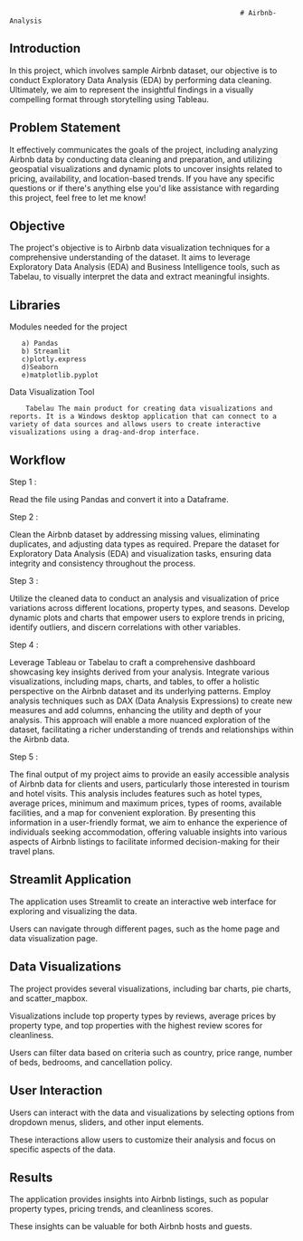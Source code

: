                                                             # Airbnb-Analysis
## Introduction
 In this project, which involves sample Airbnb dataset, our objective is to conduct Exploratory Data Analysis (EDA) by performing data cleaning. Ultimately, we aim to represent the insightful findings in a visually compelling format through storytelling using Tableau.

 ## Problem Statement
 It effectively communicates the goals of the project, including analyzing Airbnb data by conducting data cleaning and preparation, and utilizing geospatial visualizations and dynamic plots to uncover insights related to pricing, availability, and location-based trends. If you have any specific questions or if there's anything else you'd like assistance with regarding this project, feel free to let me know!

 ## Objective 
 The project's objective is to Airbnb data visualization techniques for a comprehensive understanding of the dataset. It aims to leverage Exploratory Data Analysis (EDA) and Business Intelligence tools, such as Tabelau, to visually interpret the data and extract meaningful insights.

 ## Libraries
 Modules needed for the project

       a) Pandas
       b) Streamlit
       c)plotly.express 
       d)Seaborn 
       e)matplotlib.pyplot

 Data Visualization Tool 
 
        Tabelau The main product for creating data visualizations and reports. It is a Windows desktop application that can connect to a variety of data sources and allows users to create interactive visualizations using a drag-and-drop interface.

## Workflow

Step 1 :

Read the file using Pandas and convert it into a Dataframe.

Step 2 :

Clean the Airbnb dataset by addressing missing values, eliminating duplicates, and adjusting data types as required. Prepare the dataset for Exploratory Data Analysis (EDA) and visualization tasks, ensuring data integrity and consistency throughout the process.

Step 3 :

Utilize the cleaned data to conduct an analysis and visualization of price variations across different locations, property types, and seasons. Develop dynamic plots and charts that empower users to explore trends in pricing, identify outliers, and discern correlations with other variables.

Step 4 :

Leverage Tableau or Tabelau to craft a comprehensive dashboard showcasing key insights derived from your analysis. Integrate various visualizations, including maps, charts, and tables, to offer a holistic perspective on the Airbnb dataset and its underlying patterns. Employ analysis techniques such as DAX (Data Analysis Expressions) to create new measures and add columns, enhancing the utility and depth of your analysis. This approach will enable a more nuanced exploration of the dataset, facilitating a richer understanding of trends and relationships within the Airbnb data.

Step 5 :

The final output of my project aims to provide an easily accessible analysis of Airbnb data for clients and users, particularly those interested in tourism and hotel visits. This analysis includes features such as hotel types, average prices, minimum and maximum prices, types of rooms, available facilities, and a map for convenient exploration. By presenting this information in a user-friendly format, we aim to enhance the experience of individuals seeking accommodation, offering valuable insights into various aspects of Airbnb listings to facilitate informed decision-making for their travel plans.


## Streamlit Application

The application uses Streamlit to create an interactive web interface for exploring and visualizing the data.

Users can navigate through different pages, such as the home page and data visualization page.

## Data Visualizations

The project provides several visualizations, including bar charts, pie charts, and scatter_mapbox.

Visualizations include top property types by reviews, average prices by property type, and top properties with the highest review scores for cleanliness.

Users can filter data based on criteria such as country, price range, number of beds, bedrooms, and cancellation policy.

## User Interaction

Users can interact with the data and visualizations by selecting options from dropdown menus, sliders, and other input elements.

These interactions allow users to customize their analysis and focus on specific aspects of the data.

## Results

The application provides insights into Airbnb listings, such as popular property types, pricing trends, and cleanliness scores.

These insights can be valuable for both Airbnb hosts and guests.

                                                    
